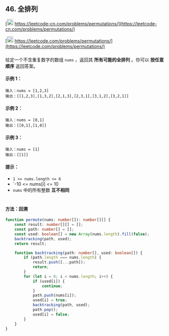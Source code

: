 ## 46. 全排列

[<img src="https://static.leetcode-cn.com/cn-mono-assets/production/assets/logo-dark-cn.c42314a8.svg" height="20" /> https://leetcode-cn.com/problems/permutations/](https://leetcode-cn.com/problems/permutations/)

[<img src="https://assets.leetcode.com/static_assets/public/webpack_bundles/images/logo-dark.e99485d9b.svg" height="20"/> https://leetcode.com/problems/permutations/](https://leetcode.com/problems/permutations/)

###

给定一个不含重复数字的数组 `nums` ，返回其 **所有可能的全排列** 。你可以 **按任意顺序** 返回答案。

#### 示例 1：

```
输入：nums = [1,2,3]
输出：[[1,2,3],[1,3,2],[2,1,3],[2,3,1],[3,1,2],[3,2,1]]
```

#### 示例 2：

```
输入：nums = [0,1]
输出：[[0,1],[1,0]]
```

#### 示例 3：

```
输入：nums = [1]
输出：[[1]]
```

#### 提示：

-   `1 <= nums.length <= 6`
-   `-10 <= nums[i] <= 10
-   `nums` 中的所有整数 **互不相同**

#

#### 方法：回溯

```ts
function permute(nums: number[]): number[][] {
    const result: number[][] = [];
    const path: number[] = [];
    const used: boolean[] = new Array(nums.length).fill(false);
    backtracking(path, used);
    return result;

    function backtracking(path: number[], used: boolean[]) {
        if (path.length === nums.length) {
            result.push([...path]);
            return;
        }
        for (let i = 0; i < nums.length; i++) {
            if (used[i]) {
                continue;
            }
            path.push(nums[i]);
            used[i] = true;
            backtracking(path, used);
            path.pop();
            used[i] = false;
        }
    }
}
```
